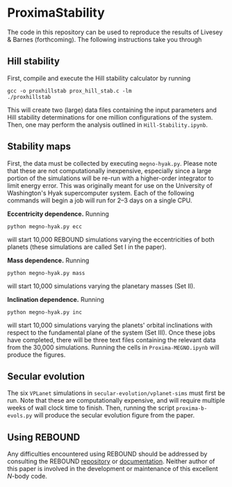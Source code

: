 # ProximaStability

The code in this repository can be used to reproduce the results of Livesey & Barnes (forthcoming). The following instructions take you through

## Hill stability

First, compile and execute the Hill stability calculator by running

```
gcc -o proxhillstab prox_hill_stab.c -lm
./proxhillstab
```

This will create two (large) data files containing the input parameters and Hill stability determinations for one million configurations of the system. Then, one may perform the analysis outlined in `Hill-Stability.ipynb`.

## Stability maps

First, the data must be collected by executing `megno-hyak.py`. Please note that these are not computationally inexpensive, especially since a large portion of the simulations will be re-run with a higher-order integrator to limit energy error. This was originally meant for use on the University of Washington's Hyak supercomputer system. Each of the following commands will begin a job will run for 2–3 days on a single CPU.

**Eccentricity dependence.** Running

```
python megno-hyak.py ecc
```

will start 10,000 REBOUND simulations varying the eccentricities of both planets (these simulations are called Set I in the paper).

**Mass dependence.** Running

```
python megno-hyak.py mass
```

will start 10,000 simulations varying the planetary masses (Set II).

**Inclination dependence.** Running

```
python megno-hyak.py inc
```

will start 10,000 simulations varying the planets' orbital inclinations with respect to the fundamental plane of the system (Set III). Once these jobs have completed, there will be three text files containing the relevant data from the 30,000 simulations. Running the cells in `Proxima-MEGNO.ipynb` will produce the figures.

## Secular evolution

The six `VPLanet` simulations in `secular-evolution/vplanet-sims` must first be run. Note that these are computationally expensive, and will require multiple weeks of wall clock time to finish. Then, running the script `proxima-b-evols.py` will produce the secular evolution figure from the paper.

## Using REBOUND

Any difficulties encountered using REBOUND should be addressed by consulting the REBOUND [repository](https://github.com/hannorein/rebound) or [documentation](https://rebound.readthedocs.io/en/latest/). Neither author of this paper is involved in the development or maintenance of this excellent $N$-body code.
